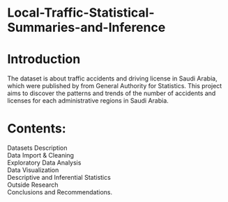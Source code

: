 # Local-Traffic-Statistical-Summaries-and-Inference

# Introduction
The dataset is about traffic accidents and driving license in Saudi Arabia, which were published by from General Authority for Statistics. This project aims to discover the patterns and trends of the number of accidents and licenses for each administrative regions in Saudi Arabia.

# Contents:
Datasets Description\
Data Import & Cleaning\
Exploratory Data Analysis\
Data Visualization\
Descriptive and Inferential Statistics\
Outside Research\
Conclusions and Recommendations.
